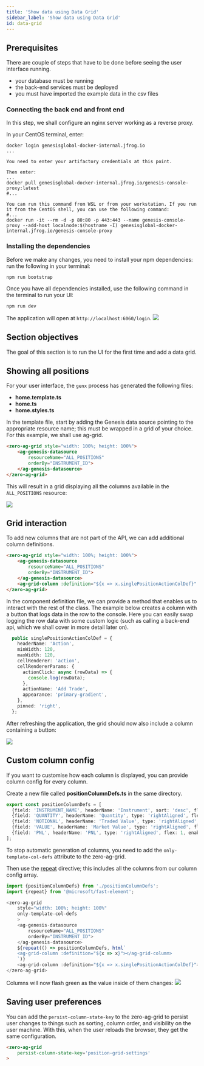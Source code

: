 ```yaml
---
title: 'Show data using Data Grid'
sidebar_label: 'Show data using Data Grid'
id: data-grid
---
```


## Prerequisites

There are couple of steps that have to be done before seeing the user interface running.
- your database must be running
- the back-end services must be deployed
- you must have imported the example data in the csv files

### Connecting the back end and front end
In this step, we shall configure an nginx server working as a reverse proxy.

In your CentOS terminal, enter:
```shell
docker login genesisglobal-docker-internal.jfrog.io
...

You need to enter your artifactory credentials at this point.

Then enter:
...
docker pull genesisglobal-docker-internal.jfrog.io/genesis-console-proxy:latest
#...

You can run this command from WSL or from your workstation. If you run it from the CentOS shell, you can use the following command:
#...
docker run -it --rm -d -p 80:80 -p 443:443 --name genesis-console-proxy --add-host localnode:$(hostname -I) genesisglobal-docker-internal.jfrog.io/genesis-console-proxy

```

### Installing the dependencies

Before we make any changes, you need to install your npm dependencies: run the following in your terminal:

```shell title="./client"
npm run bootstrap
```

Once you have all dependencies installed, use the following command in the terminal to run your UI: 

```shell title="./client"
npm run dev
```

The application will open at `http://localhost:6060/login`.
![](/img/btfe--positions-example--login.png)

## Section objectives
The goal of this section is to run the UI for the first time and add a data grid.

## Showing all positions 

For your user interface, the `genx` process has generated the following files:

- **home.template.ts**
- **home.ts**
- **home.styles.ts**

In the template file, start by adding the Genesis data source pointing to the appropriate resource name; this must be wrapped in a grid of your choice. For this example, we shall use ag-grid.

[//]: # (link to ag-genesis-datasource tsdocs)
```html title="home.template.ts"
<zero-ag-grid style="width: 100%; height: 100%">
    <ag-genesis-datasource
        resourceName="ALL_POSITIONS"
        orderBy="INSTRUMENT_ID">
    </ag-genesis-datasource>
</zero-ag-grid>
```

This will result in a grid displaying all the columns available in the `ALL_POSITIONS` resource:

![](/img/positions-grid.png)

## Grid interaction

To add new columns that are not part of the API, we can add additional column definitions.

```html {6} title="home.template.ts"
<zero-ag-grid style="width: 100%; height: 100%">
    <ag-genesis-datasource
        resourceName="ALL_POSITIONS"
        orderBy="INSTRUMENT_ID">
    </ag-genesis-datasource>
    <ag-grid-column :definition="${x => x.singlePositionActionColDef}" />
</zero-ag-grid>

```

In the component definition file, we can provide a method that enables us to interact with the rest of the class.
The example below creates a column with a button that logs data in the row to the console.
Here you can easily swap logging the row data with some custom logic (such as calling a back-end api, which we shall cover in more detail later on).

```typescript title="home.ts"
  public singlePositionActionColDef = {
    headerName: 'Action',
    minWidth: 120,
    maxWidth: 120,
    cellRenderer: 'action',
    cellRendererParams: {
      actionClick: async (rowData) => {
        console.log(rowData);
      },
      actionName: 'Add Trade',
      appearance: 'primary-gradient',
    },
    pinned: 'right',
  };
```

After refreshing the application, the grid should now also include a column containing a button:

![](/img/positions-grid-with-button.png)

## Custom column config

If you want to customise how each column is displayed, you can provide column config for every column.

Create a new file called **positionColumnDefs.ts** in the same directory.

```typescript title="positionColumnDefs.ts"
export const positionColumnDefs = [
  {field: 'INSTRUMENT_NAME', headerName: 'Instrument', sort: 'desc', flex: 2},
  {field: 'QUANTITY', headerName: 'Quantity', type: 'rightAligned', flex: 1, enableCellChangeFlash: true},
  {field: 'NOTIONAL', headerName: 'Traded Value', type: 'rightAligned', flex: 1, enableCellChangeFlash: true},
  {field: 'VALUE', headerName: 'Market Value', type: 'rightAligned', flex: 1, enableCellChangeFlash: true},
  {field: 'PNL', headerName: 'PNL', type: 'rightAligned', flex: 1, enableCellChangeFlash: true},
];
```

To stop automatic generation of columns, you need to add the `only-template-col-defs` attribute to the zero-ag-grid.

Then use the [repeat](https://www.fast.design/docs/fast-element/using-directives/#the-repeat-directive) directive; this includes all the columns from our column config array.


```typescript {1,2,6,12-14} title="home.template.ts"
import {positionColumnDefs} from './positionColumnDefs';
import {repeat} from '@microsoft/fast-element';

<zero-ag-grid
    style="width: 100%; height: 100%"
    only-template-col-defs
    >
    <ag-genesis-datasource
        resourceName="ALL_POSITIONS"
        orderBy="INSTRUMENT_ID">
    </ag-genesis-datasource>
    ${repeat(() => positionColumnDefs, html`
    <ag-grid-column :definition="${x => x}"></ag-grid-column>
    `)}
    <ag-grid-column :definition="${x => x.singlePositionActionColDef}"></ag-grid-column>
</zero-ag-grid>
```

Columns will now flash green as the value inside of them changes:
![](/img/positions-grid-with-cell-change-flash.png)

## Saving user preferences

You can add the `persist-column-state-key` to the zero-ag-grid to persist user changes to things such as sorting, column order, and visibility on the user machine. With this, when the user reloads the browser, they get the same configuration.

```html {2}
<zero-ag-grid
    persist-column-state-key='position-grid-settings'
>
```


[//]: # (link to zero-ag-grid tsdocs)


